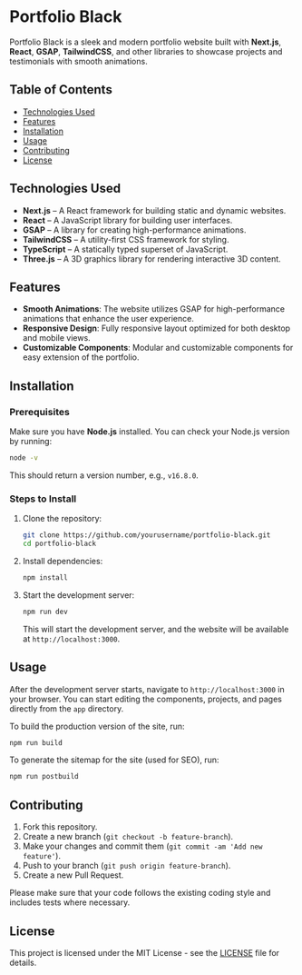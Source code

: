 
# Portfolio Black

Portfolio Black is a sleek and modern portfolio website built with **Next.js**, **React**, **GSAP**, **TailwindCSS**, and other libraries to showcase projects and testimonials with smooth animations.

## Table of Contents
- [Technologies Used](#technologies-used)
- [Features](#features)
- [Installation](#installation)
- [Usage](#usage)
- [Contributing](#contributing)
- [License](#license)

## Technologies Used

- **Next.js** – A React framework for building static and dynamic websites.
- **React** – A JavaScript library for building user interfaces.
- **GSAP** – A library for creating high-performance animations.
- **TailwindCSS** – A utility-first CSS framework for styling.
- **TypeScript** – A statically typed superset of JavaScript.
- **Three.js** – A 3D graphics library for rendering interactive 3D content.

## Features

- **Smooth Animations**: The website utilizes GSAP for high-performance animations that enhance the user experience.
- **Responsive Design**: Fully responsive layout optimized for both desktop and mobile views.
- **Customizable Components**: Modular and customizable components for easy extension of the portfolio.

## Installation

### Prerequisites

Make sure you have **Node.js** installed. You can check your Node.js version by running:

```bash
node -v
```

This should return a version number, e.g., `v16.8.0`.

### Steps to Install

1. Clone the repository:

   ```bash
   git clone https://github.com/yourusername/portfolio-black.git
   cd portfolio-black
   ```

2. Install dependencies:

   ```bash
   npm install
   ```

3. Start the development server:

   ```bash
   npm run dev
   ```

   This will start the development server, and the website will be available at `http://localhost:3000`.

## Usage

After the development server starts, navigate to `http://localhost:3000` in your browser. You can start editing the components, projects, and pages directly from the `app` directory.

To build the production version of the site, run:

```bash
npm run build
```

To generate the sitemap for the site (used for SEO), run:

```bash
npm run postbuild
```

## Contributing

1. Fork this repository.
2. Create a new branch (`git checkout -b feature-branch`).
3. Make your changes and commit them (`git commit -am 'Add new feature'`).
4. Push to your branch (`git push origin feature-branch`).
5. Create a new Pull Request.

Please make sure that your code follows the existing coding style and includes tests where necessary.

## License

This project is licensed under the MIT License - see the [LICENSE](LICENSE) file for details.
